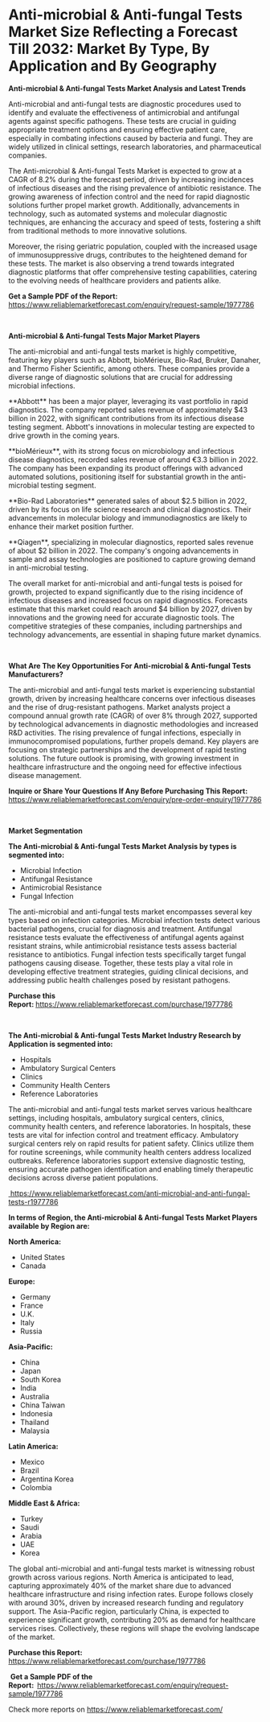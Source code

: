 <p><h1>Anti-microbial & Anti-fungal Tests Market Size Reflecting a Forecast Till 2032: Market By Type, By Application and By Geography</h1></p><p><strong>Anti-microbial & Anti-fungal Tests Market Analysis and Latest Trends</strong></p>
<p><p>Anti-microbial and anti-fungal tests are diagnostic procedures used to identify and evaluate the effectiveness of antimicrobial and antifungal agents against specific pathogens. These tests are crucial in guiding appropriate treatment options and ensuring effective patient care, especially in combating infections caused by bacteria and fungi. They are widely utilized in clinical settings, research laboratories, and pharmaceutical companies.</p><p>The Anti-microbial & Anti-fungal Tests Market is expected to grow at a CAGR of 8.2% during the forecast period, driven by increasing incidences of infectious diseases and the rising prevalence of antibiotic resistance. The growing awareness of infection control and the need for rapid diagnostic solutions further propel market growth. Additionally, advancements in technology, such as automated systems and molecular diagnostic techniques, are enhancing the accuracy and speed of tests, fostering a shift from traditional methods to more innovative solutions.</p><p>Moreover, the rising geriatric population, coupled with the increased usage of immunosuppressive drugs, contributes to the heightened demand for these tests. The market is also observing a trend towards integrated diagnostic platforms that offer comprehensive testing capabilities, catering to the evolving needs of healthcare providers and patients alike.</p></p>
<p><strong>Get a Sample PDF of the Report:&nbsp;</strong> <a href="https://www.reliablemarketforecast.com/enquiry/request-sample/1977786?utm_campaign=1893&utm_medium=2&utm_source=Github&utm_content=ia&utm_term=03032025&utm_id=anti-microbial-anti-fungal-tests">https://www.reliablemarketforecast.com/enquiry/request-sample/1977786</a></p>
<p>&nbsp;</p>
<p><strong>Anti-microbial & Anti-fungal Tests Major Market Players</strong></p>
<p><p>The anti-microbial and anti-fungal tests market is highly competitive, featuring key players such as Abbott, bioMérieux, Bio-Rad, Bruker, Danaher, and Thermo Fisher Scientific, among others. These companies provide a diverse range of diagnostic solutions that are crucial for addressing microbial infections.</p><p>**Abbott** has been a major player, leveraging its vast portfolio in rapid diagnostics. The company reported sales revenue of approximately $43 billion in 2022, with significant contributions from its infectious disease testing segment. Abbott's innovations in molecular testing are expected to drive growth in the coming years.</p><p>**bioMérieux**, with its strong focus on microbiology and infectious disease diagnostics, recorded sales revenue of around €3.3 billion in 2022. The company has been expanding its product offerings with advanced automated solutions, positioning itself for substantial growth in the anti-microbial testing segment.</p><p>**Bio-Rad Laboratories** generated sales of about $2.5 billion in 2022, driven by its focus on life science research and clinical diagnostics. Their advancements in molecular biology and immunodiagnostics are likely to enhance their market position further.</p><p>**Qiagen**, specializing in molecular diagnostics, reported sales revenue of about $2 billion in 2022. The company's ongoing advancements in sample and assay technologies are positioned to capture growing demand in anti-microbial testing.</p><p>The overall market for anti-microbial and anti-fungal tests is poised for growth, projected to expand significantly due to the rising incidence of infectious diseases and increased focus on rapid diagnostics. Forecasts estimate that this market could reach around $4 billion by 2027, driven by innovations and the growing need for accurate diagnostic tools. The competitive strategies of these companies, including partnerships and technology advancements, are essential in shaping future market dynamics.</p></p>
<p>&nbsp;</p>
<p><strong>What Are The Key Opportunities For Anti-microbial & Anti-fungal Tests Manufacturers?</strong></p>
<p><p>The anti-microbial and anti-fungal tests market is experiencing substantial growth, driven by increasing healthcare concerns over infectious diseases and the rise of drug-resistant pathogens. Market analysts project a compound annual growth rate (CAGR) of over 8% through 2027, supported by technological advancements in diagnostic methodologies and increased R&D activities. The rising prevalence of fungal infections, especially in immunocompromised populations, further propels demand. Key players are focusing on strategic partnerships and the development of rapid testing solutions. The future outlook is promising, with growing investment in healthcare infrastructure and the ongoing need for effective infectious disease management.</p></p>
<p><strong>Inquire or Share Your Questions If Any Before Purchasing This Report:</strong> <a href="https://www.reliablemarketforecast.com/enquiry/pre-order-enquiry/1977786?utm_campaign=1893&utm_medium=2&utm_source=Github&utm_content=ia&utm_term=03032025&utm_id=anti-microbial-anti-fungal-tests">https://www.reliablemarketforecast.com/enquiry/pre-order-enquiry/1977786</a></p>
<p>&nbsp;</p>
<p><strong>Market Segmentation</strong></p>
<p><strong>The Anti-microbial & Anti-fungal Tests Market Analysis by types is segmented into:</strong></p>
<p><ul><li>Microbial Infection</li><li>Antifungal Resistance</li><li>Antimicrobial Resistance</li><li>Fungal Infection</li></ul></p>
<p><p>The anti-microbial and anti-fungal tests market encompasses several key types based on infection categories. Microbial infection tests detect various bacterial pathogens, crucial for diagnosis and treatment. Antifungal resistance tests evaluate the effectiveness of antifungal agents against resistant strains, while antimicrobial resistance tests assess bacterial resistance to antibiotics. Fungal infection tests specifically target fungal pathogens causing disease. Together, these tests play a vital role in developing effective treatment strategies, guiding clinical decisions, and addressing public health challenges posed by resistant pathogens.</p></p>
<p><strong>Purchase this Report:&nbsp;</strong><a href="https://www.reliablemarketforecast.com/purchase/1977786?utm_campaign=1893&utm_medium=2&utm_source=Github&utm_content=ia&utm_term=03032025&utm_id=anti-microbial-anti-fungal-tests">https://www.reliablemarketforecast.com/purchase/1977786</a></p>
<p>&nbsp;</p>
<p><strong>The Anti-microbial & Anti-fungal Tests Market Industry Research by Application is segmented into:</strong></p>
<p><ul><li>Hospitals</li><li>Ambulatory Surgical Centers</li><li>Clinics</li><li>Community Health Centers</li><li>Reference Laboratories</li></ul></p>
<p><p>The anti-microbial and anti-fungal tests market serves various healthcare settings, including hospitals, ambulatory surgical centers, clinics, community health centers, and reference laboratories. In hospitals, these tests are vital for infection control and treatment efficacy. Ambulatory surgical centers rely on rapid results for patient safety. Clinics utilize them for routine screenings, while community health centers address localized outbreaks. Reference laboratories support extensive diagnostic testing, ensuring accurate pathogen identification and enabling timely therapeutic decisions across diverse patient populations.</p></p>
<p><a href="https://www.reliablemarketforecast.com/anti-microbial-and-anti-fungal-tests-r1977786?utm_campaign=1893&utm_medium=2&utm_source=Github&utm_content=ia&utm_term=03032025&utm_id=anti-microbial-anti-fungal-tests">&nbsp;https://www.reliablemarketforecast.com/anti-microbial-and-anti-fungal-tests-r1977786</a></p>
<p><strong>In terms of Region, the Anti-microbial & Anti-fungal Tests Market Players available by Region are:</strong></p>
<p>
    <p> <strong> North America: </strong>
        <ul>
            <li>United States</li>
            <li>Canada</li>
        </ul>
        </p> 
    <p> <strong> Europe: </strong>
        <ul>
            <li>Germany</li>
            <li>France</li>
            <li>U.K.</li>
            <li>Italy</li>
            <li>Russia</li>
        </ul>
        </p> 
    <p> <strong> Asia-Pacific: </strong>
        <ul>
            <li>China</li>
            <li>Japan</li>
            <li>South Korea</li>
            <li>India</li>
            <li>Australia</li>
            <li>China Taiwan</li>
            <li>Indonesia</li>
            <li>Thailand</li>
            <li>Malaysia</li>
        </ul>
        </p> 
    <p> <strong> Latin America: </strong>
        <ul>
            <li>Mexico</li>
            <li>Brazil</li>
            <li>Argentina Korea</li>
            <li>Colombia</li>
        </ul>
        </p> 
    <p> <strong> Middle East & Africa: </strong>
        <ul>
            <li>Turkey</li>
            <li>Saudi</li>
            <li>Arabia</li>
            <li>UAE</li>
            <li>Korea</li>
        </ul>
    </p>
    </p>
<p><p>The global anti-microbial and anti-fungal tests market is witnessing robust growth across various regions. North America is anticipated to lead, capturing approximately 40% of the market share due to advanced healthcare infrastructure and rising infection rates. Europe follows closely with around 30%, driven by increased research funding and regulatory support. The Asia-Pacific region, particularly China, is expected to experience significant growth, contributing 20% as demand for healthcare services rises. Collectively, these regions will shape the evolving landscape of the market.</p></p>
<p><strong>Purchase this Report: </strong><a href="https://www.reliablemarketforecast.com/purchase/1977786?utm_campaign=1893&utm_medium=2&utm_source=Github&utm_content=ia&utm_term=03032025&utm_id=anti-microbial-anti-fungal-tests">https://www.reliablemarketforecast.com/purchase/1977786</a></p>
<p>&nbsp;<strong>Get a Sample PDF of the Report:&nbsp;&nbsp;</strong><a href="https://www.reliablemarketforecast.com/enquiry/request-sample/1977786?utm_campaign=1893&utm_medium=2&utm_source=Github&utm_content=ia&utm_term=03032025&utm_id=anti-microbial-anti-fungal-tests">https://www.reliablemarketforecast.com/enquiry/request-sample/1977786</a></p>
<p><strong></strong></p>
<p>Check more reports on <a href="https://www.reliablemarketforecast.com/?utm_campaign=1893&utm_medium=2&utm_source=Github&utm_content=ia&utm_term=03032025&utm_id=anti-microbial-anti-fungal-tests">https://www.reliablemarketforecast.com/</a></p>